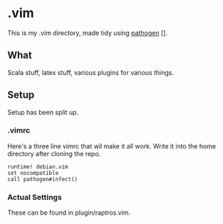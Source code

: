 # .vim
This is my .vim directory, made tidy using [pathogen] []. 

## What
Scala stuff, latex stuff, various plugins for various things.

## Setup
Setup has been split up.

### .vimrc
Here's a three line vimrc that wil make it all work. Write it into the home directory after cloning the repo.
```viml
runtime! debian.vim
set nocompatible
call pathogen#infect()
```

### Actual Settings
These can be found in plugin/raptros.vim.

[pathogen]: http://github.com/tpope/vim-repeat (Pathogen)
